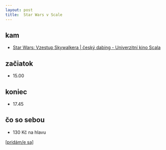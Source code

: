 ```yaml
---
layout: post
title:  Star Wars v Scale
---
```

## kam
* [Star Wars: Vzestup Skywalkera | český dabing - Univerzitní kino Scala](https://www.kinoscala.cz/cz/film/s◘tar-wars-vzestup-skywalkera-cesky-dabing-9742)

## začiatok
* 15.00 

## koniec
* 17.45

## čo so sebou
* 130 Kč na hlavu

[[pridám/e sa]](https://docs.google.com/forms/d/e/1FAIpQLSdYBMTAsGSe_WU45hLNuZi3f8hkE1aCEMyNZnZz5b-bc2naOg/viewform?usp=sf_link)